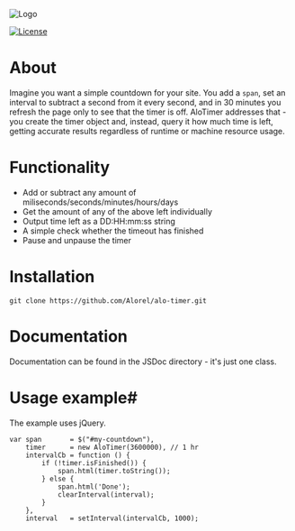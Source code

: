 ![Logo](https://cloud.githubusercontent.com/assets/4998038/8639510/143eb500-28d4-11e5-97e2-3d1685e5fa90.png)

[![License](https://poser.pugx.org/alorel/alo-timer/license?format=plastic)](LICENSE)

# About #
Imagine you want a simple countdown for your site. You add a `span`, set an interval to subtract a second from it every second, and in 30 minutes you refresh the page only to see that the timer is off. AloTimer addresses that - you create the timer object and, instead, query it how much time is left, getting accurate results regardless of runtime or machine resource usage.

# Functionality #

 - Add or subtract any amount of miliseconds/seconds/minutes/hours/days
 - Get the amount of any of the above left individually
 - Output time left as a DD:HH:mm:ss string
 - A simple check whether the timeout has finished
 - Pause and unpause the timer

# Installation #

    git clone https://github.com/Alorel/alo-timer.git

# Documentation #
Documentation can be found in the JSDoc directory - it's just one class.

# Usage example#
The example uses jQuery.

    var span       = $("#my-countdown"),
        timer      = new AloTimer(3600000), // 1 hr
        intervalCb = function () {
            if (!timer.isFinished()) {
                span.html(timer.toString());
            } else {
                span.html('Done');
                clearInterval(interval);
            }
        },
        interval   = setInterval(intervalCb, 1000);
